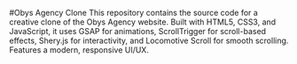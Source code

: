 #Obys Agency Clone
This repository contains the source code for a creative clone of the Obys Agency website. Built with HTML5, CSS3, and JavaScript, it uses GSAP for animations, ScrollTrigger for scroll-based effects, Shery.js for interactivity, and Locomotive Scroll for smooth scrolling. Features a modern, responsive UI/UX.
